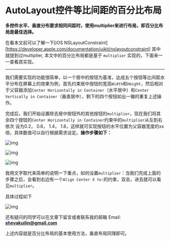 # AutoLayout控件等比间距的百分比布局

**多控件水平、垂直分布要求相同间距时，使用multiplier来进行布局，即百分比布局是最佳选择。**

在看本文前可以了解一下[iOS NSLayoutConstraint][https://developer.apple.com/documentation/uikit/nslayoutconstraint] 其中就提到过multiplier, 本文中的百分比布局都是基于 `multiplier` 实现的，下面来一一查看其实现。

------

我们需要实现的功能很简单，以一个居中的按钮为基准，达成五个按钮等比间距水平分布在屏幕上的效果为例，首先约束居中按钮的宽高`Width`和`Height`，然后相对于父容器添加`Center Horizontally in Container`（水平居中）和`Center Vertically in Container`（垂直居中），剩下的四个按钮如出一辙的重复上述操作。

完成后，我们开始设置除去居中按钮外的其他按钮的`multiplier`，现在我们将其余四个按钮的`Center Horizontally in Container`约束中的`multiplier`从左到右依次
设为0.2， 0.6， 1.4， 1.8，这样就可实现按钮的水平位置为父容器宽度的xx倍，具体数值可以自行根据需求设定。**操作步骤如下：**

![img](https://segmentfault.com/img/bVwAid)

![img](https://segmentfault.com/img/bVwAik)

![img](https://segmentfault.com/img/bVwAip)

我用文字取代来简单的说明一下重点，如何设置`multiplier`：当我们完成上面的步骤之后，会看到右边有一个`Align Center X to:`的约束，双击，进去就可以看见`multiplier`。

具体过程如下



![img](https://upload-images.jianshu.io/upload_images/2660903-454f8153bc98e3af.gif?imageMogr2/auto-orient/strip|imageView2/2/w/994/format/webp)

还有疑问的同学可以在文章下留言或者联系我的邮箱
Email: **[shevakuilin@gmail.com](https://link.jianshu.com/?t=mailto:shevakuilin@gmail.com)**

上述内容就是百分比布局的基本使用方法，垂直布局同理即可。